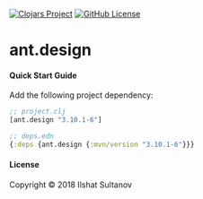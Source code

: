 [![Clojars Project](https://img.shields.io/clojars/v/ant.design.svg)](https://clojars.org/ant.design)
[![GitHub License](https://img.shields.io/github/license/mashape/apistatus.svg)](LICENSE)

# ant.design

#### Quick Start Guide

Add the following project dependency:

```clojure
;; project.clj
[ant.design "3.10.1-6"]

;; deps.edn
{:deps {ant.design {:mvn/version "3.10.1-6"}}}
```

#### License

Copyright © 2018 Ilshat Sultanov
